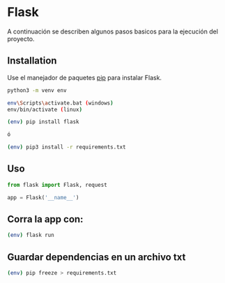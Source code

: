 # Flask

A continuación se describen algunos pasos basicos para la ejecución del proyecto.

## Installation

Use el manejador de paquetes [pip](https://pip.pypa.io/en/stable/) para instalar Flask.

```bash
python3 -m venv env

env\Scripts\activate.bat (windows)
env/bin/activate (linux)

(env) pip install flask

ó

(env) pip3 install -r requirements.txt

```

## Uso

```python
from flask import Flask, request

app = Flask('__name__')
```
## Corra la app con:

```sh
(env) flask run
```

## Guardar dependencias en un archivo txt

```sh
(env) pip freeze > requirements.txt
```
